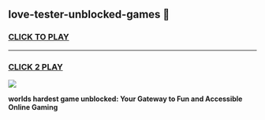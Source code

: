 
## love-tester-unblocked-games 👋
<h3>
<a href="https://premium.freeplayer.one?title=love-tester-unblocked-games&ref=14F">CLICK TO PLAY</a></h3>
<hr>

<h3>
<a href="https://premium.freeplayer.one?title=love-tester-unblocked-games&ref=14F">CLICK 2 PLAY</a>
  
</h3>

<a href="https://premium.freeplayer.one?title=love-tester-unblocked-games&ref=12F/"><img src="https://clearcache.store/games.png"></a>


**worlds hardest game unblocked: Your Gateway to Fun and Accessible Online Gaming**
